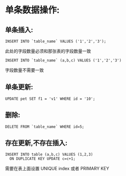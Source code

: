 # 单条数据操作:
## 单条插入:
```
INSERT INTO `table_name` VALUES ('1','2','3');
```
此处的字段数量必须和那张表的字段数量一致
```
INSERT INTO `table_name` (a,b,c) VALUES ('1','2','3')
```
字段数量不需要一致
## 单条更新:
```
UPDATE pet SET f1 = 'v1' WHERE id = '10';
```
## 删除:
```
DELETE FROM `table_name` WHERE id=5;
```
## 存在更新,不存在插入:
```
INSERT INTO table (a,b,c) VALUES (1,2,3)
  ON DUPLICATE KEY UPDATE c=c+1;
```
需要在表上面设置 UNIQUE index 或者 PRIMARY KEY 
